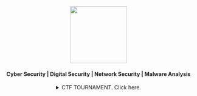 <div align="center">
   <img height="150" src="https://github.com/x03ee/x03ee/blob/main/settings.gif" />
</div>
<h4 align="center">Cyber Security | Digital Security | Network Security | Malware Analysis</h4>
<details>
   <summary align="center">CTF TOURNAMENT. Click here.</summary>
   <div align="center">
      <table>
         <tr>
            <th>CTF</th>
            <th>Rank</th>
         </tr>
         <tr>
            <td>EKOPARTYCTF 2024</td>
            <td>162/458</td>
         </tr>
         <tr>
            <td>4T$CTF 2024</td>
            <td>57/337</td>
         </tr>
         <tr>
            <td>BlueHensCTF 2024</td>
            <td>125/498</td>
         </tr>
         <tr>
            <td>cruXipher 2024</td>
            <td>38/365</td>
         </tr>
         <tr>
            <td>QuestconCTF 2024</td>
            <td>157/459</td>
         </tr>
         <tr>
            <td>SunshineCTF 2024</td>
            <td>206/642</td>
         </tr>
         <tr>
            <td>DEADFACE CTF 2024</td>
            <td>224/1215</td>
         </tr>
         <tr>
            <td>TCP1P CTF2024</td>
            <td>190/396</td>
         </tr>
         <tr>
            <td>BuckeyeCTF 2024</td>
            <td>90/648</td>
         </tr>
         <tr>
            <td>IRON CTF 2024</td>
            <td>273/1033</td>
         </tr>
      </table>
   </div>
</details>
